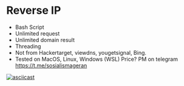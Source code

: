# Reverse IP

- Bash Script
- Unlimited request
- Unlimited domain result
- Threading
- Not from Hackertarget, viewdns, yougetsignal, Bing.
- Tested on MacOS, Linux, Windows (WSL)
Price? PM on telegram https://t.me/sosialismageran

[![asciicast](https://asciinema.org/a/jpe40iJcHh84TKKL5QdGXsVNG.svg)](https://asciinema.org/a/jpe40iJcHh84TKKL5QdGXsVNG)
